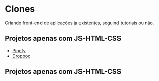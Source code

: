 # Clones

Criando front-end de aplicações ja existentes, seguind tutoriais ou não.

## Projetos apenas com JS-HTML-CSS

- [Pipefy](/reactJs/clones-rocketseat)
- [Dropbox](/reactJs/clones-rocketseat)

## Projetos apenas com JS-HTML-CSS
